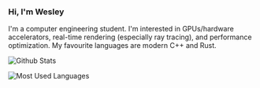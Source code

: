 ### Hi, I'm Wesley

I'm a computer engineering student. I'm interested in GPUs/hardware accelerators, real-time rendering (especially ray tracing), and performance optimization. My favourite languages are modern C++ and Rust.

![Github Stats](https://github-readme-stats.vercel.app/api?username=wchang22&show_icons=true&count_private=true&theme=vue-dark)

![Most Used Languages](https://github-readme-stats.vercel.app/api/top-langs/?username=wchang22&layout=compact&langs_count=10&hide=qml,qmake&theme=vue-dark)

<!--
**wchang22/wchang22** is a ✨ _special_ ✨ repository because its `README.md` (this file) appears on your GitHub profile.

Here are some ideas to get you started:

- 🔭 I’m currently working on ...
- 🌱 I’m currently learning ...
- 👯 I’m looking to collaborate on ...
- 🤔 I’m looking for help with ...
- 💬 Ask me about ...
- 📫 How to reach me: ...
- 😄 Pronouns: ...
- ⚡ Fun fact: ...
-->
